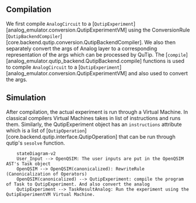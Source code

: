 ## Compilation

We first compile `AnalogCircuit` to a [`QutipExperiment`][analog_emulator.conversion.QutipExperimentVM] 
using the ConversionRule [`QutipBackendCompiler`][core.backend.qutip.conversion.QutipBackendCompiler].
We also then separately convert the args of Analog layer to a corresponding representation of the args
which can be processed by QuTip. The [`compile`][analog_emulator.qutip_backend.QutipBackend.compile] functions
is used to compile `AnalogCircuit` to a 
[`QutipExperiment`][analog_emulator.conversion.QutipExperimentVM] and also used to convert the args.

## Simulation

After compilation, the actual experiment is run through a Virtual Machine. 
In classical compilers Virtual Machines takes in list of instructions and runs them. 
Similarly, the QutipExperiment object has an `instructions` attribute which is a 
list of [`QutipOperation`][core.backend.qutip.interface.QutipOperation] that can be 
run through qutip's `sesolve` function.

```mermaid
    stateDiagram-v2
    User_Input --> OpenQSIM: The user inputs are put in the OpenQSIM AST's Task object
    OpenQSIM --> OpenQSIM(canonicalized): RewriteRule (Canonicalization of Operators)
    OpenQSIM(canonicalized) --> QutipExperiment: compile the program of Task to QutipExperiment. And also convert the analog
    QutipExperiment --> TaskResultAnalog: Run the experiment using the QutipExperimentVM Virtual Machine.
```
